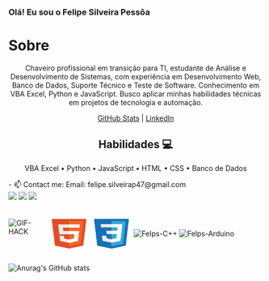 ### Olá! Eu sou o Felipe Silveira Pessôa

<h1> Sobre</h1>

<p align="center">
Chaveiro profissional em transição para TI, estudante de Análise e Desenvolvimento de Sistemas, com experiência em Desenvolvimento Web, Banco de Dados, Suporte Técnico e Teste de Software. Conhecimento em VBA Excel, Python e JavaScript. Busco aplicar minhas habilidades técnicas em projetos de tecnologia e automação.
</p>

<p align="center">
<a href="https://github.com/seu-usuario">GitHub Stats</a> | <a href="#">LinkedIn</a>
</p>

<h2 align="center">Habilidades 💻</h2>
<p align="center">
VBA Excel • Python • JavaScript • HTML • CSS • Banco de Dados
</p>
- 📫 Contact me: Email: felipe.silveirap47@gmail.com<br> 
 
<div> 
  <a href = "mailto:felipe.silveirap47@gmail.com"><img src="https://img.shields.io/badge/-Gmail-%23333?style=for-the-badge&logo=gmail&logoColor=white" target="_blank"></a>
  <a href="https://instagram.com/felipe_silveirap" target="_blank"><img src="https://img.shields.io/badge/-Instagram-%23E4405F?style=for-the-badge&logo=instagram&logoColor=white" target="_blank"></a> 
  <a href="https://www.linkedin.com/in/felipe-silveira-pessoa-123681204" target="_blank"><img src="https://img.shields.io/badge/-LinkedIn-%230077B5?style=for-the-badge&logo=linkedin&logoColor=white" target="_blank"></a> 
</div><br>

<div style="display: inline_block"><br>
  <img align="center" alt="Felps-HTML" height="60" width="80" src="https://raw.githubusercontent.com/devicons/devicon/master/icons/html5/html5-original.svg">
  <img align="center" alt="Felps-CSS" height="60" width="80" src="https://raw.githubusercontent.com/devicons/devicon/master/icons/css3/css3-original.svg">
  <img align="center" alt="Felps-C++" height="60" width="80" src="https://cdn.jsdelivr.net/gh/devicons/devicon/icons/cplusplus/cplusplus-original.svg" />
  <img align="center" alt="Felps-Arduino" height="60" width="80" src="https://cdn.jsdelivr.net/gh/devicons/devicon/icons/arduino/arduino-original-wordmark.svg" />
  <img align="left" alt="GIF-HACK" height="70" width="80"  src="https://static.visme.co/a9/5c/75/c2/d5b616dc353e64779f23c654218f0b78.gif" class="file-settings-image"> 
</div>

 ##

  ![Anurag's GitHub stats](https://github-readme-stats.vercel.app/api?username=FelipeSilveiraP&show_icons=true&theme=algolia)
 
<!--   
  ![Top Langs](https://github-readme-stats.vercel.app/api/top-langs/?username=FelipeSilveiraP&layout=compact)
  <img align="center" alt="Felps-React" height="60" width="80" src="https://raw.githubusercontent.com/devicons/devicon/master/icons/react/react-original.svg">
  <img align="center" alt="Felps-Js" height="60" width="80" src="https://raw.githubusercontent.com/devicons/devicon/master/icons/javascript/javascript-plain.svg">
  <img align="center" alt="Felps-Ts" height="60" width="80" src="https://raw.githubusercontent.com/devicons/devicon/master/icons/typescript/typescript-plain.svg"> --!>

</div>
